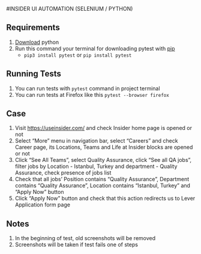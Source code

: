 #INSIDER UI AUTOMATION (SELENIUM / PYTHON)

## Requirements

1. [Download](https://www.python.org/downloads/) python
2. Run this command your terminal for downloading pytest with [pip](https://pip.pypa.io/en/stable/installation/)
    * `pip3 install pytest` or `pip install pytest`
    
## Running Tests

1. You can run tests with `pytest` command in project terminal
2. You can run tests at Firefox like this `pytest --browser firefox`

## Case

1. Visit https://useinsider.com/ and check Insider home page is opened or not
2. Select “More” menu in navigation bar, select “Careers” and check Career page, its
Locations, Teams and Life at Insider blocks are opened or not
3. Click “See All Teams”, select Quality Assurance, click “See all QA jobs”, filter jobs by
Location - Istanbul, Turkey and department - Quality Assurance, check presence of
jobs list
4. Check that all jobs’ Position contains “Quality Assurance”, Department contains
“Quality Assurance”, Location contains “Istanbul, Turkey” and “Apply Now” button
5. Click “Apply Now” button and check that this action redirects us to Lever Application
form page
   
## Notes

1. In the beginning of test, old screenshots will be removed
2. Screenshots will be taken if test fails one of steps